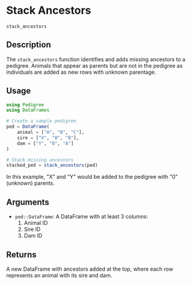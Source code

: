 # Stack Ancestors

```@docs
stack_ancestors
```

## Description

The `stack_ancestors` function identifies and adds missing ancestors to a pedigree. Animals that appear as parents but are not in the pedigree as individuals are added as new rows with unknown parentage.

## Usage

```julia
using Pedigree
using DataFrames

# Create a sample pedigree
ped = DataFrame(
    animal = ["A", "B", "C"],
    sire = ["X", "0", "B"],
    dam = ["Y", "0", "A"]
)

# Stack missing ancestors
stacked_ped = stack_ancestors(ped)
```

In this example, "X" and "Y" would be added to the pedigree with "0" (unknown) parents.

## Arguments

- `ped::DataFrame`: A DataFrame with at least 3 columns:
  1. Animal ID
  2. Sire ID
  3. Dam ID

## Returns

A new DataFrame with ancestors added at the top, where each row represents an animal with its sire and dam.